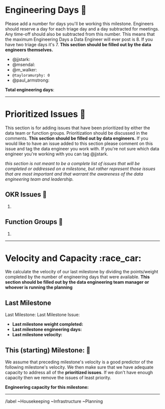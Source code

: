 
<!-- link to the milestone this issue represents (it will probably be the one following the current DE Milestone)-->
<!-- please link preceding milestone planning issue in the Linked Issues section below the description -->

# Engineering Days :calendar: 
Please add a number for days you'll be working this milestone. Engineers should reserve a day for each triage day and a day subtracted for meetings. Any time-off should also be subtracted from this number. This means that the maximum Engineering Days a Data Engineer will ever post is 8. If you have two triage days it's 7. **This section should be filled out by the data engineers themselves.**

- @jjstark: 
- @msendal: 
- @m_walker: 
- `@tayloramurphy: 0`
- @paul_armstrong:

**Total engineering days**: <!-- sum the above engineering days -->


---

# Prioritized Issues :8ball: 

This section is for adding issues that have been prioritized by either the data team or function groups. Prioritization should be discussed in the comments. **This section should be filled out by data engineers.** If you would like to have an issue added to this section please comment on this issue and tag the data engineer you work with. If you're not sure which data engineer you're working with you can tag @jjstark. 

*this section is not meant to be a complete list of issues that will be completed or addressed on a milestone, but rather represent those issues that are most important and that warrant the awareness of the data engineering team and leadership.* 

## OKR Issues :dart: 
1. <!-- link here --> 

## Function Groups :two_women_holding_hands: 
1. <!-- link here -->

---

# Velocity and Capacity :race_car: 
We calculate the velocity of our last milestone by dividing the points/weight completed by the number of engineering days that were available. **This section should be filled out by the data engineering team manager or whoever is running the planning**

## Last Milestone
Last Milestone: <!-- link here (it will probably be the current milestone) -->
Last Milestone Issue: <!-- link here and also relate it in the linked issues section below-->
* **Last milestone weight completed:** <!-- from 'Last Milestone' linked above -->
* **Last milestone engineering days:** <!-- from 'Last Milestone Issue' linked above -->
* **Last milestone velocity:** <!-- 'Last milestone weight completed' / 'Last milestone engineering days' -->


## This (starting) Milestone: :crystal_ball: 
We assume that preceding milestone's velocity is a good predictor of the following milestone's velocity. We then make sure that we have adequate capacity to address all of the **prioritized issues**. If we don't have enough capacity then we remove the issues of least priority. 

**Engineering capacity for this milestone:** <!-- Total engineering days * Last milestone velocity -->


---
<!-- DO NOT EDIT BELOW THIS LINE -->
/label ~Housekeeping ~Infrastructure ~Planning

